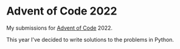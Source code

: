 # Advent of Code 2022

My submissions for [Advent of Code](https://adventofcode.com/2022/about) 2022.

This year I've decided to write solutions to the problems in Python.
